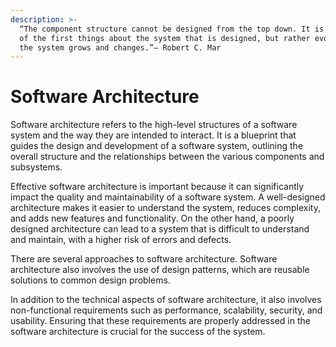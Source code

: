 ```yaml
---
description: >-
  “The component structure cannot be designed from the top down. It is not one
  of the first things about the system that is designed, but rather evolves as
  the system grows and changes.”― Robert C. Mar
---
```


# Software Architecture

Software architecture refers to the high-level structures of a software system and the way they are intended to interact. It is a blueprint that guides the design and development of a software system, outlining the overall structure and the relationships between the various components and subsystems.

Effective software architecture is important because it can significantly impact the quality and maintainability of a software system. A well-designed architecture makes it easier to understand the system, reduces complexity, and adds new features and functionality. On the other hand, a poorly designed architecture can lead to a system that is difficult to understand and maintain, with a higher risk of errors and defects.

There are several approaches to software architecture. Software architecture also involves the use of design patterns, which are reusable solutions to common design problems.

In addition to the technical aspects of software architecture, it also involves non-functional requirements such as performance, scalability, security, and usability. Ensuring that these requirements are properly addressed in the software architecture is crucial for the success of the system.
